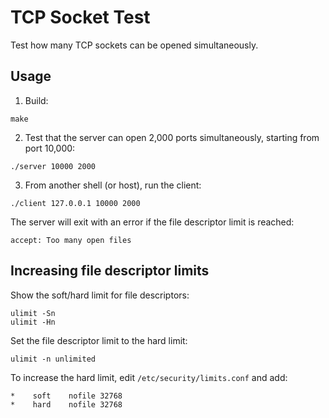 # TCP Socket Test

Test how many TCP sockets can be opened simultaneously.

## Usage

1. Build:
```
make
```
2. Test that the server can open 2,000 ports simultaneously, starting from port 10,000:
```
./server 10000 2000
```
3. From another shell (or host), run the client:
```
./client 127.0.0.1 10000 2000
```
The server will exit with an error if the file descriptor limit is reached:
```
accept: Too many open files
```
## Increasing file descriptor limits

Show the soft/hard limit for file descriptors:

    ulimit -Sn
    ulimit -Hn

Set the file descriptor limit to the hard limit:

    ulimit -n unlimited

To increase the hard limit, edit `/etc/security/limits.conf` and add:

    *    soft    nofile 32768
    *    hard    nofile 32768
